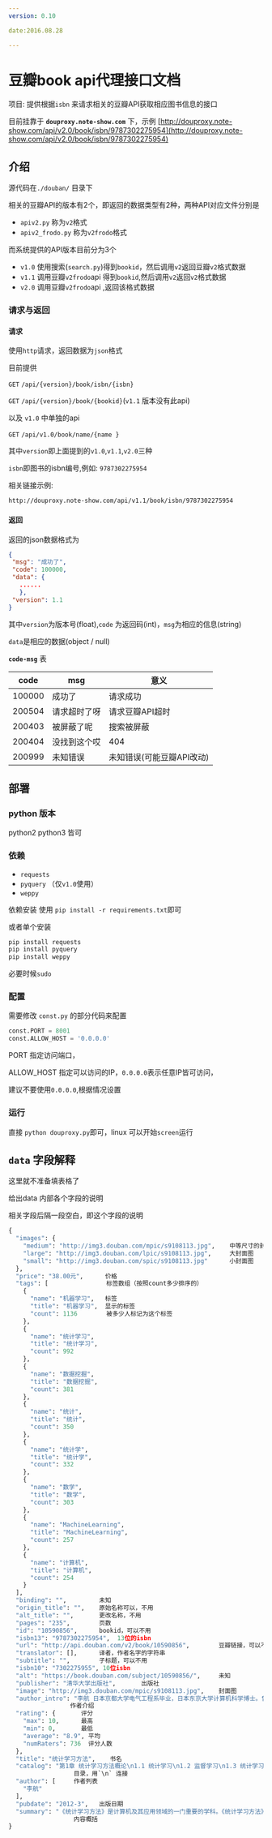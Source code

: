 ```yaml
---
version: 0.10

date:2016.08.28

---
```


# 豆瓣book api代理接口文档


项目: 提供根据`isbn` 来请求相关的豆瓣API获取相应图书信息的接口

目前挂靠于 **`douproxy.note-show.com`** 下，示例 [http://douproxy.note-show.com/api/v2.0/book/isbn/9787302275954](http://douproxy.note-show.com/api/v2.0/book/isbn/9787302275954) 
## 介绍

 源代码在`./douban/` 目录下

 相关的豆瓣API的版本有2个，即返回的数据类型有2种，两种API对应文件分别是
 
- `apiv2.py` 称为`v2`格式
- `apiv2_frodo.py` 称为`v2frodo`格式

而系统提供的API版本目前分为3个
 
 - `v1.0` 使用搜索(`search.py`)得到`bookid`，然后调用`v2`返回豆瓣`v2`格式数据
 - `v1.1` 调用豆瓣`v2frodo`api 得到`bookid`,然后调用`v2`返回`v2`格式数据
 - `v2.0` 调用豆瓣`v2frodo`api ,返回该格式数据

### 请求与返回
  
#### 请求

  使用`http`请求，返回数据为`json`格式

  目前提供
  
  `GET` `/api/{version}/book/isbn/{isbn}`
  
  `GET` `/api/{version}/book/{bookid}`(`v1.1` 版本没有此api)
  
  以及 `v1.0` 中单独的api

  `GET` `/api/v1.0/book/name/{name }`

  其中`version`即上面提到的`v1.0`,`v1.1`,`v2.0`三种
  
  `isbn`即图书的isbn编号,例如: `9787302275954`
  
  相关链接示例:
  
  `http://douproxy.note-show.com/api/v1.1/book/isbn/9787302275954`
 
#### 返回  
 返回的json数据格式为
 
 ```json
 {
  "msg": "成功了",
  "code": 100000,
  "data": {
  	......
  	},
  "version": 1.1
}
 ```
 其中`version`为版本号(float),`code` 为返回码(int)，`msg`为相应的信息(string)
 
`data`是相应的数据(object / null)

**`code-msg`** 表

 code  |     msg    | 意义
-------|------------|------
100000 | 成功了      | 请求成功
200504 | 请求超时了呀 | 请求豆瓣API超时
200403 | 被屏蔽了呢	  | 搜索被屏蔽
200404 | 没找到这个哎 | 404
200999 | 未知错误 	  | 未知错误(可能豆瓣API改动)


## 部署

### python 版本

python2 python3 皆可

### 依赖

- `requests`
- `pyquery` （仅`v1.0`使用）
- `weppy`

依赖安装 使用 `pip install -r requirements.txt`即可

或者单个安装

```sh
pip install requests
pip install pyquery
pip install weppy
```
必要时候`sudo`

### 配置

需要修改 `const.py` 的部分代码来配置

```python
const.PORT = 8001
const.ALLOW_HOST = '0.0.0.0'
```
PORT 指定访问端口，

ALLOW_HOST 指定可以访问的IP，`0.0.0.0`表示任意IP皆可访问，

建议不要使用`0.0.0.0`,根据情况设置

### 运行

直接 `python douproxy.py`即可，linux 可以开始`screen`运行

## `data` 字段解释

这里就不准备填表格了

给出data 内部各个字段的说明

相关字段后隔一段空白，即这个字段的说明

```python
{
  "images": {
    "medium": "http://img3.douban.com/mpic/s9108113.jpg",    中等尺寸的封面图
    "large": "http://img3.douban.com/lpic/s9108113.jpg",     大封面图
    "small": "http://img3.douban.com/spic/s9108113.jpg"      小封面图
  },
  "price": "38.00元",      价格
  "tags": [                标签数组（按照count多少排序的）
    {
      "name": "机器学习",   标签
      "title": "机器学习",  显示的标签
      "count": 1136        被多少人标记为这个标签
    },
    {
      "name": "统计学习",
      "title": "统计学习",
      "count": 992
    },
    {
      "name": "数据挖掘",
      "title": "数据挖掘",
      "count": 381
    },
    {
      "name": "统计",
      "title": "统计",
      "count": 350
    },
    {
      "name": "统计学",
      "title": "统计学",
      "count": 332
    },
    {
      "name": "数学",
      "title": "数学",
      "count": 303
    },
    {
      "name": "MachineLearning",
      "title": "MachineLearning",
      "count": 257
    },
    {
      "name": "计算机",
      "title": "计算机",
      "count": 254
    }
  ],
  "binding": "",         未知
  "origin_title": "",    原始名称可以，不用
  "alt_title": "",       更改名称，不用
  "pages": "235",        页数
  "id": "10590856",      bookid，可以不用
  "isbn13": "9787302275954",  13位的isbn
  "url": "http://api.douban.com/v2/book/10590856",        豆瓣链接，可以不用
  "translator": [],      译者，作者名字的字符串
  "subtitle": "",        子标题，可以不用
  "isbn10": "7302275955", 10位isbn
  "alt": "https://book.douban.com/subject/10590856/",     未知
  "publisher": "清华大学出版社",		出版社
  "image": "http://img3.douban.com/mpic/s9108113.jpg",    封面图
  "author_intro": "李航 日本京都大学电气工程系毕业，日本东京大学计算机科学博士。曾任职于日本NEC公司中央研究所，微软亚洲研究院高级研究员及主任研究员，现任华为诺亚方舟实验室首席科学家。北京大学、南开大学、西安交通大学客座教授。研究方向包括信息检索、自然语言处理、统计机器学习及数据挖掘。",
                 作者介绍
  "rating": {       评分
    "max": 10,      最高
    "min": 0,       最低
    "average": "8.9", 平均
    "numRaters": 736  评分人数
  },
  "title": "统计学习方法",    书名
  "catalog": "第1章 统计学习方法概论\n1.1 统计学习\n1.2 监督学习\n1.3 统计学习三要素\n1.4 模型评估与模型选择\n1.5 i~则化与交叉验证\n1.6 泛化能力\n1.7 生成模型与判别模型\n1.8 分类问题\n1.9 标注问题\n1.10 回归问题\n本章概要\n继续阅读\n习题\n参考文献\n第2章 感知机\n2.1 感知机模型\n2.2 感知机学习策略\n2.3 感知机学习算法\n本章概要\n继续阅读\n习题\n参考文献\n第3章 众近邻法\n3.1 k近邻算法\n3.2 k近邻模型\n3.3 k近邻法的实现：kd树\n本章概要\n继续阅读\n习题\n参考文献\n第4章 朴素贝叶斯法\n4.1 朴素贝叶斯法的学习与分类\n4.2 朴素贝叶斯法的参数估计\n本章概要\n继续阅读\n习题\n参考文献\n第5章 决策树\n第6章 逻辑斯谛回归与最大熵模型\n第7章 支持向量机\n第8章 提升方法\n第9章 em算法及其推广\n第10章 隐马尔可夫模型\n第11章 条件随机场\n第12章 统计学习方法总结\n附录a 梯度下降法\n附录b 牛顿法和拟牛顿法\n附录c 拉格朗日对偶性\n索引",                    
                  目录，用`\n` 连接
  "author": [     作者列表    
    "李航"
  ],
  "pubdate": "2012-3",   出版日期
  "summary": "《统计学习方法》是计算机及其应用领域的一门重要的学科。《统计学习方法》全面系统地介绍了统计学习的主要方法，特别是监督学习方法，包括感知机、k近邻法、朴素贝叶斯法、决策树、逻辑斯谛回归与最大熵模型、支持向量机、提升方法、EM算法、隐马尔可夫模型和条件随机场等。除第1章概论和最后一章总结外，每章介绍一种方法。叙述从具体问题或实例入手，由浅入深，阐明思路，给出必要的数学推导，便于读者掌握统计学习方法的实质，学会运用。为满足读者进一步学习的需要，书中还介绍了一些相关研究，给出了少量习题，列出了主要参考文献。"
                  内容概括
}
```


